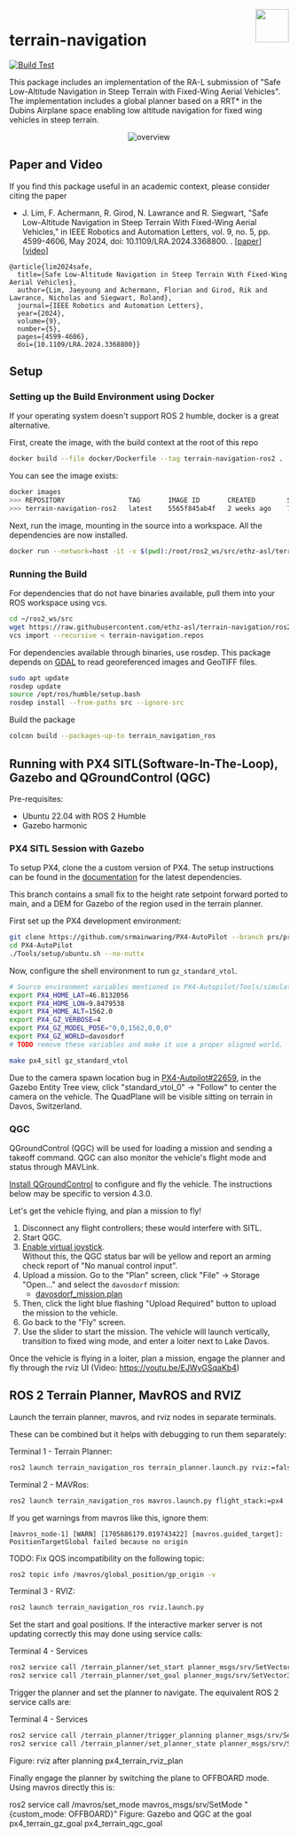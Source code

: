 <img align="right" height="60" src="https://user-images.githubusercontent.com/5248102/126074528-004a32b9-7911-486a-9e79-8b78e6e66fdc.png">

# terrain-navigation

[![Build Test](https://github.com/ethz-asl/terrain-navigation/actions/workflows/build_test.yml/badge.svg)](https://github.com/ethz-asl/terrain-navigation/actions/workflows/build_test.yml)

This package includes an implementation of the RA-L submission of  "Safe Low-Altitude Navigation in Steep Terrain with Fixed-Wing Aerial Vehicles".
The implementation includes a global planner based on a RRT* in the Dubins Airplane space enabling low altitude navigation for fixed wing vehicles in steep terrain.

<p align="center">
    <img src="https://github.com/ethz-asl/terrain-navigation/assets/5248102/90e43b60-ea8c-49db-9fb3-257b145fc35c" alt="overview">
</p>

## Paper and Video
If you find this package useful in an academic context, please consider citing the paper

- J. Lim, F. Achermann, R. Girod, N. Lawrance and R. Siegwart, "Safe Low-Altitude Navigation in Steep Terrain With Fixed-Wing Aerial Vehicles," in IEEE Robotics and Automation Letters, vol. 9, no. 5, pp. 4599-4606, May 2024, doi: 10.1109/LRA.2024.3368800.
. [[paper](https://ieeexplore.ieee.org/abstract/document/10443502)] [[video](https://youtu.be/7C5SsRn_L5Q?si=cMNtX16F1aFNrV8_)]

```
@article{lim2024safe,
  title={Safe Low-Altitude Navigation in Steep Terrain With Fixed-Wing Aerial Vehicles},
  author={Lim, Jaeyoung and Achermann, Florian and Girod, Rik and Lawrance, Nicholas and Siegwart, Roland},
  journal={IEEE Robotics and Automation Letters},
  year={2024},
  volume={9},
  number={5},
  pages={4599-4606},
  doi={10.1109/LRA.2024.3368800}}
```

## Setup

### Setting up the Build Environment using Docker

If your operating system doesn't support ROS 2 humble, docker is a great alternative. 

First, create the image, with the build context at the root of this repo

```Bash
docker build --file docker/Dockerfile --tag terrain-navigation-ros2 .
```

You can see the image exists:
```bash
docker images
>>> REPOSITORY                TAG       IMAGE ID       CREATED        SIZE
>>> terrain-navigation-ros2   latest    5565f845ab4f   2 weeks ago    774MB
```

Next, run the image, mounting in the source into a workspace. All the dependencies are now installed.
```Bash
docker run --network=host -it -v $(pwd):/root/ros2_ws/src/ethz-asl/terrain-navigation -w /root/ros2_ws terrain-navigation-ros2 bash
```

### Running the Build

For dependencies that do not have binaries available, pull them into your ROS workspace using vcs.
```bash
cd ~/ros2_ws/src
wget https://raw.githubusercontent.com/ethz-asl/terrain-navigation/ros2/terrain-navigation.repos
vcs import --recursive < terrain-navigation.repos
```

For dependencies available through binaries, use rosdep.
This package depends on [GDAL](https://gdal.org/index.html) to read georeferenced images and GeoTIFF files.
```bash
sudo apt update
rosdep update
source /opt/ros/humble/setup.bash
rosdep install --from-paths src --ignore-src
```

Build the package
```bash
colcon build --packages-up-to terrain_navigation_ros
```

## Running with PX4 SITL(Software-In-The-Loop), Gazebo and QGroundControl (QGC)

Pre-requisites:
* Ubuntu 22.04 with ROS 2 Humble
* Gazebo harmonic

### PX4 SITL Session with Gazebo

To setup PX4, clone the a custom version of PX4.
The setup instructions can be found in the [documentation](https://docs.px4.io/main/en/dev_setup/dev_env_linux_ubuntu.html) for the latest dependencies.

This branch contains a small fix to the height rate setpoint forward ported to main, and a DEM for Gazebo of the region used in the terrain planner.

First set up the PX4 development environment:
```bash
git clone https://github.com/srmainwaring/PX4-AutoPilot --branch prs/pr-hinwil-testing-rebased --recursive
cd PX4-AutoPilot
./Tools/setup/ubuntu.sh --no-nuttx
```

Now, configure the shell environment to run `gz_standard_vtol`.
```bash
# Source environment variables mentioned in PX4-Autopilot/Tools/simulation/gz/worlds/davosdorf.sdf
export PX4_HOME_LAT=46.8132056
export PX4_HOME_LON=9.8479538
export PX4_HOME_ALT=1562.0
export PX4_GZ_VERBOSE=4
export PX4_GZ_MODEL_POSE="0,0,1562,0,0,0"
export PX4_GZ_WORLD=davosdorf
# TODO remove these variables and make it use a proper aligned world.

make px4_sitl gz_standard_vtol
```

Due to the camera spawn location bug in [PX4-Autpilot#22659](https://github.com/PX4/PX4-Autopilot/issues/22659), 
in the Gazebo Entity Tree view, click "standard_vtol_0" -> "Follow" to center the camera on the vehicle.
The QuadPlane will be visible sitting on terrain in Davos, Switzerland.

### QGC


QGroundControl (QGC) will be used for loading a mission and sending a takeoff command.
QGC can also monitor the vehicle's flight mode and status through MAVLink.

[Install QGroundControl](https://docs.qgroundcontrol.com/master/en/qgc-user-guide/getting_started/download_and_install.html) to configure and fly the vehicle. The instructions below may be specific to version 4.3.0.

Let's get the vehicle flying, and plan a mission to fly!

1. Disconnect any flight controllers; these would interfere with SITL.
1. Start QGC.
1. [Enable virtual joystick](https://docs.qgroundcontrol.com/master/en/qgc-user-guide/settings_view/virtual_joystick.html#enable-the-thumbsticks).    
   Without this, the QGC status bar will be yellow and report an arming check report of "No manual control input".
1. Upload a mission. Go to the "Plan" screen, click "File" -> Storage "Open..." and select the `davosdorf` mission:
   * [davosdorf_mission.plan](./terrain_navigation_ros/config/davosdorf_mission.plan)
1. Then, click the light blue flashing "Upload Required" button to upload the mission to the vehicle.
1. Go back to the "Fly" screen.
1. Use the slider to start the mission. The vehicle will launch vertically, transition to fixed wing mode, and enter a loiter next to Lake Davos.

Once the vehicle is flying in a loiter,  plan a mission, engage the planner and fly through the rviz UI (Video: https://youtu.be/EJWyGSqaKb4)

## ROS 2 Terrain Planner, MavROS and RVIZ

Launch the terrain planner, mavros, and rviz nodes in separate terminals. 

These can be combined but it helps with debugging to run them separately:

Terminal 1 - Terrain Planner:
```bash
ros2 launch terrain_navigation_ros terrain_planner.launch.py rviz:=false
```

Terminal 2 - MAVRos:
```bash
ros2 launch terrain_navigation_ros mavros.launch.py flight_stack:=px4
```

If you get warnings from mavros like this, ignore them:
```
[mavros_node-1] [WARN] [1705686179.019743422] [mavros.guided_target]: PositionTargetGlobal failed because no origin
```

TODO: Fix QOS incompatibility on the following topic: 
```bash
ros2 topic info /mavros/global_position/gp_origin -v
```


Terminal 3 - RVIZ:
```bash
ros2 launch terrain_navigation_ros rviz.launch.py
```



Set the start and goal positions. If the interactive marker server is not updating correctly this may done using service calls:

Terminal 4 - Services
```bash
ros2 service call /terrain_planner/set_start planner_msgs/srv/SetVector3 "{vector: {x: 1570, y: -330, z: -1}}"
ros2 service call /terrain_planner/set_goal planner_msgs/srv/SetVector3 "{vector: {x: -100, y: -200, z: -1}}"
```

Trigger the planner and set the planner to navigate. The equivalent ROS 2 service calls are:

Terminal 4 - Services
```bash
ros2 service call /terrain_planner/trigger_planning planner_msgs/srv/SetVector3 "{vector: {z: 10.0}}"
ros2 service call /terrain_planner/set_planner_state planner_msgs/srv/SetPlannerState "{state: 2}"
```
Figure: rviz after planning
px4_terrain_rviz_plan

Finally engage the planner by switching the plane to OFFBOARD mode. Using mavros directly this is:

ros2 service call /mavros/set_mode mavros_msgs/srv/SetMode "{custom_mode: OFFBOARD}"
Figure: Gazebo and QGC at the goal
px4_terrain_gz_goal
px4_terrain_qgc_goal
